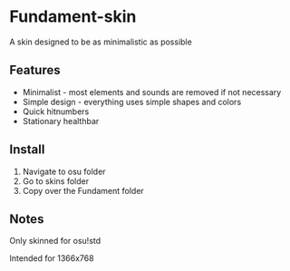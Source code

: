 # Fundament-skin

A skin designed to be as minimalistic as possible

## Features
* Minimalist - most elements and sounds are removed if not necessary
* Simple design - everything uses simple shapes and colors
* Quick hitnumbers
* Stationary healthbar

## Install
1. Navigate to osu folder
2. Go to skins folder
3. Copy over the Fundament folder

## Notes
Only skinned for osu!std

Intended for 1366x768
